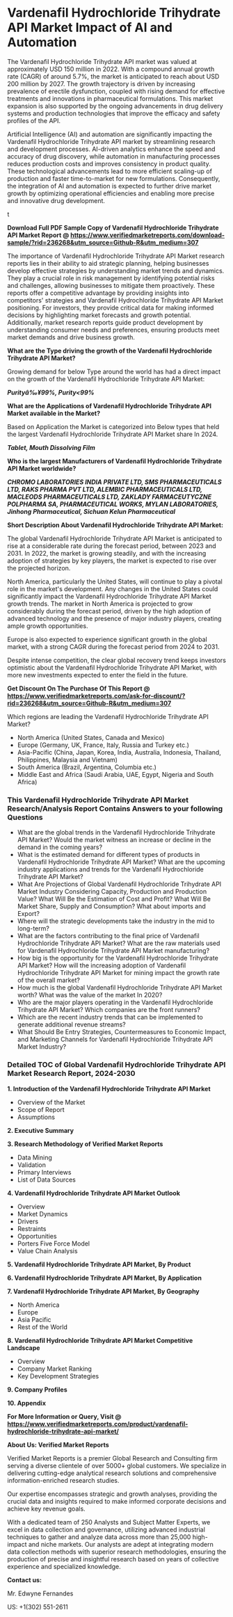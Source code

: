 <meta name="title" content="Global Vardenafil Hydrochloride Trihydrate API Market Impact of AI and Automation"><meta name="description" content="The Vardenafil Hydrochloride Trihydrate API market was valued at approximately USD 150 million in 2022. With a compound annual growth rate (CAGR) of around 5.7%, the m"><meta name="title" content="Vardenafil Hydrochloride Trihydrate API Market Size, Share, Scope, Trends, Growth, Opportunities, Analysis, Forecast"><h1>Vardenafil Hydrochloride Trihydrate API Market Impact of AI and Automation</h1><p>The Vardenafil Hydrochloride Trihydrate API market was valued at approximately USD 150 million in 2022. With a compound annual growth rate (CAGR) of around 5.7%, the market is anticipated to reach about USD 200 million by 2027. The growth trajectory is driven by increasing prevalence of erectile dysfunction, coupled with rising demand for effective treatments and innovations in pharmaceutical formulations. This market expansion is also supported by the ongoing advancements in drug delivery systems and production technologies that improve the efficacy and safety profiles of the API.</p><p>Artificial Intelligence (AI) and automation are significantly impacting the Vardenafil Hydrochloride Trihydrate API market by streamlining research and development processes. AI-driven analytics enhance the speed and accuracy of drug discovery, while automation in manufacturing processes reduces production costs and improves consistency in product quality. These technological advancements lead to more efficient scaling-up of production and faster time-to-market for new formulations. Consequently, the integration of AI and automation is expected to further drive market growth by optimizing operational efficiencies and enabling more precise and innovative drug development.</p>t</p><p id="" class=""><strong>Download Full PDF Sample Copy of Vardenafil Hydrochloride Trihydrate API Market Report @ <a href="https://www.verifiedmarketreports.com/download-sample/?rid=236268&utm_source=Github-R&utm_medium=307" target="_blank">https://www.verifiedmarketreports.com/download-sample/?rid=236268&utm_source=Github-R&utm_medium=307</a></strong></p><p>The importance of&nbsp;Vardenafil Hydrochloride Trihydrate API Market research reports lies in their ability to aid strategic planning, helping businesses develop effective strategies by understanding market trends and dynamics. They play a crucial role in risk management by identifying potential risks and challenges, allowing businesses to mitigate them proactively. These reports offer a competitive advantage by providing insights into competitors' strategies and Vardenafil Hydrochloride Trihydrate API Market positioning. For investors, they provide critical data for making informed decisions by highlighting market forecasts and growth potential. Additionally, market research reports guide product development by understanding consumer needs and preferences, ensuring products meet market demands and drive business growth.</p><p><strong>What are the&nbsp;Type driving the growth of the Vardenafil Hydrochloride Trihydrate API Market?</strong></p><p id="" class="">Growing demand for below Type around the world has had a direct impact on the growth of the Vardenafil Hydrochloride Trihydrate API Market:</p><em><strong>Purityâ‰¥99%, Purity<99%</strong></em></p><strong>What are the&nbsp;Applications&nbsp;of Vardenafil Hydrochloride Trihydrate API Market available in the Market?</strong></p><p id="" class="">Based on Application the Market is categorized into Below types that held the largest Vardenafil Hydrochloride Trihydrate API Market share In 2024.</p><em><strong>Tablet, Mouth Dissolving Film</strong></em></p><strong>Who is the largest Manufacturers of Vardenafil Hydrochloride Trihydrate API Market worldwide?</strong></p><p><em><strong>CHROMO LABORATORIES INDIA PRIVATE LTD, SMS PHARMACEUTICALS LTD, RAKS PHARMA PVT LTD, ALEMBIC PHARMACEUTICALS LTD, MACLEODS PHARMACEUTICALS LTD, ZAKLADY FARMACEUTYCZNE POLPHARMA SA, PHARMACEUTICAL WORKS, MYLAN LABORATORIES, Jinhong Pharmaceutical, Sichuan Kelun Pharmaceutical</strong></em></p><p id="" class=""><strong>Short Description About Vardenafil Hydrochloride Trihydrate API Market:</strong></p><p>The global Vardenafil Hydrochloride Trihydrate API Market is anticipated to rise at a considerable rate during the forecast period, between 2023 and 2031. In 2022, the market is growing steadily, and with the increasing adoption of strategies by key players, the market is expected to rise over the projected horizon.</p><p>North America, particularly the United States, will continue to play a pivotal role in the market's development. Any changes in the United States could significantly impact the Vardenafil Hydrochloride Trihydrate API Market growth trends. The market in North America is projected to grow considerably during the forecast period, driven by the high adoption of advanced technology and the presence of major industry players, creating ample growth opportunities.</p><p>Europe is also expected to experience significant growth in the global market, with a strong CAGR during the forecast period from 2024 to 2031.</p><p>Despite intense competition, the clear global recovery trend keeps investors optimistic about the Vardenafil Hydrochloride Trihydrate API Market, with more new investments expected to enter the field in the future.</p><p id="" class=""><strong>Get Discount On The Purchase Of This Report @ <a href="https://www.verifiedmarketreports.com/ask-for-discount/?rid=236268&utm_source=Github-R&utm_medium=307" target="_blank">https://www.verifiedmarketreports.com/ask-for-discount/?rid=236268&utm_source=Github-R&utm_medium=307</a></strong></p>Which regions are leading the Vardenafil Hydrochloride Trihydrate API Market?</p><ul><li>North America (United States, Canada and Mexico)</li><li>Europe (Germany, UK, France, Italy, Russia and Turkey etc.)</li><li>Asia-Pacific (China, Japan, Korea, India, Australia, Indonesia, Thailand, Philippines, Malaysia and Vietnam)</li><li>South America (Brazil, Argentina, Columbia etc.)</li><li>Middle East and Africa (Saudi Arabia, UAE, Egypt, Nigeria and South Africa)</li></ul><h3 id="" class="">This Vardenafil Hydrochloride Trihydrate API Market Research/Analysis Report Contains Answers to your following Questions</h3><ul><li>What are the global trends in the Vardenafil Hydrochloride Trihydrate API Market? Would the market witness an increase or decline in the demand in the coming years?</li><li>What is the estimated demand for different types of products in Vardenafil Hydrochloride Trihydrate API Market? What are the upcoming industry applications and trends for the Vardenafil Hydrochloride Trihydrate API Market?</li><li>What Are Projections of Global Vardenafil Hydrochloride Trihydrate API Market Industry Considering Capacity, Production and Production Value? What Will Be the Estimation of Cost and Profit? What Will Be Market Share, Supply and Consumption? What about imports and Export?</li><li>Where will the strategic developments take the industry in the mid to long-term?</li><li>What are the factors contributing to the final price of Vardenafil Hydrochloride Trihydrate API Market? What are the raw materials used for Vardenafil Hydrochloride Trihydrate API Market manufacturing?</li><li>How big is the opportunity for the Vardenafil Hydrochloride Trihydrate API Market? How will the increasing adoption of Vardenafil Hydrochloride Trihydrate API Market for mining impact the growth rate of the overall market?</li><li>How much is the global Vardenafil Hydrochloride Trihydrate API Market worth? What was the value of the market In 2020?</li><li>Who are the major players operating in the Vardenafil Hydrochloride Trihydrate API Market? Which companies are the front runners?</li><li>Which are the recent industry trends that can be implemented to generate additional revenue streams?</li><li>What Should Be Entry Strategies, Countermeasures to Economic Impact, and Marketing Channels for Vardenafil Hydrochloride Trihydrate API Market Industry?</li></ul><h3 id="" class="">Detailed TOC of Global Vardenafil Hydrochloride Trihydrate API Market Research Report, 2024-2030</h3><p id="" class=""><strong>1. Introduction of the Vardenafil Hydrochloride Trihydrate API Market</strong></p><ul><li>Overview of the Market</li><li>Scope of Report</li><li>Assumptions</li></ul><p id="" class=""><strong>2. Executive Summary</strong></p><p id="" class=""><strong>3. Research Methodology of Verified Market Reports</strong></p><ul><li>Data Mining</li><li>Validation</li><li>Primary Interviews</li><li>List of Data Sources</li></ul><p id="" class=""><strong>4. Vardenafil Hydrochloride Trihydrate API Market Outlook</strong></p><ul><li>Overview</li><li>Market Dynamics</li><li>Drivers</li><li>Restraints</li><li>Opportunities</li><li>Porters Five Force Model</li><li>Value Chain Analysis</li></ul><p id="" class=""><strong>5. Vardenafil Hydrochloride Trihydrate API Market, By Product</strong></p><p id="" class=""><strong>6. Vardenafil Hydrochloride Trihydrate API Market, By Application</strong></p><p id="" class=""><strong>7. Vardenafil Hydrochloride Trihydrate API Market, By Geography</strong></p><ul><li>North America</li><li>Europe</li><li>Asia Pacific</li><li>Rest of the World</li></ul><p id="" class=""><strong>8. Vardenafil Hydrochloride Trihydrate API Market Competitive Landscape</strong></p><ul><li>Overview</li><li>Company Market Ranking</li><li>Key Development Strategies</li></ul><p id="" class=""><strong>9. Company Profiles</strong></p><p id="" class=""><strong>10. Appendix</strong></p><p id="" class=""><strong>For More Information or Query, Visit @ <a href="https://www.verifiedmarketreports.com/product/vardenafil-hydrochloride-trihydrate-api-market/" target="_blank">https://www.verifiedmarketreports.com/product/vardenafil-hydrochloride-trihydrate-api-market/</a></strong></p><p id="" class=""><strong>About Us: Verified Market Reports</strong></p><p id="" class="">Verified Market Reports is a premier Global Research and Consulting firm serving a diverse clientele of over 5000+ global customers. We specialize in delivering cutting-edge analytical research solutions and comprehensive information-enriched research studies.</p><p id="" class="">Our expertise encompasses strategic and growth analyses, providing the crucial data and insights required to make informed corporate decisions and achieve key revenue goals.</p><p id="" class="">With a dedicated team of 250 Analysts and Subject Matter Experts, we excel in data collection and governance, utilizing advanced industrial techniques to gather and analyze data across more than 25,000 high-impact and niche markets. Our analysts are adept at integrating modern data collection methods with superior research methodologies, ensuring the production of precise and insightful research based on years of collective experience and specialized knowledge.</p><p id="" class=""><strong>Contact us:</strong></p><p id="" class="">Mr. Edwyne Fernandes</p><p id="" class="">US: +1(302) 551-2611</p>